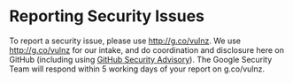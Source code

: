 # Reporting Security Issues

To report a security issue, please use http://g.co/vulnz. We use
http://g.co/vulnz for our intake, and do coordination and disclosure here on
GitHub (including using [GitHub Security Advisory]). The Google Security Team will
respond within 5 working days of your report on g.co/vulnz.

[GitHub Security Advisory]: https://github.com/GoogleCloudPlatform/cloud-code-vscode/security/advisories

